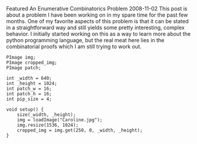 Featured
An Enumerative Combinatorics Problem
2008-11-02
This post is about a problem I have been working on in my spare time for the past few months. One of my favorite aspects of this problem is that it can be stated in a straightforward way and still yields some pretty interesting, complex behavior. I initially started working on this as a way to learn more about the python programming language, but the real meat here lies in the combinatorial proofs which I am still trying to work out.

    PImage img;
    PImage cropped_img;
    PImage patch;

    int _width = 640;
    int _height = 1024;
    int patch_w = 16;
    int patch_h = 16;
    int pip_size = 4;

    void setup() {
        size(_width, _height);
        img = loadImage("Caroline.jpg");
        img.resize(1536, 1024);
        cropped_img = img.get(250, 0, _width, _height);
    }
